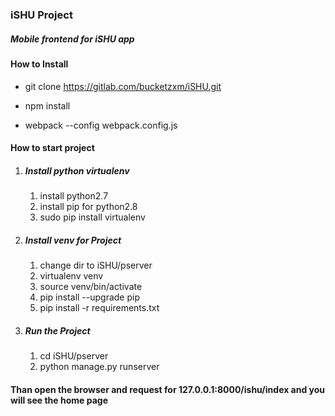 ### iSHU Project
##### Mobile frontend for iSHU app 

#### How to Install 
- git clone https://gitlab.com/bucketzxm/iSHU.git

- npm install

- webpack --config webpack.config.js



#### How to start project

1. ##### Install python virtualenv

	1. install python2.7
	2. install pip for python2.8
	3. sudo pip install virtualenv
2. ##### Install venv for Project
	1. change dir to iSHU/pserver
	2. virtualenv venv
	3. source venv/bin/activate
	4. pip install --upgrade pip
	5. pip install -r requirements.txt

3. ##### Run the Project
	1. cd iSHU/pserver
	2. python manage.py runserver 


#### Than open the browser and request for 127.0.0.1:8000/ishu/index and you will see the home page